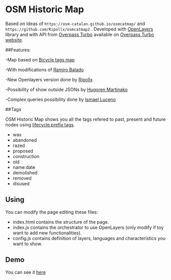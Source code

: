 # OSM Historic Map

Based on ideas of `https://osm-catalan.github.io/osmcatmap/` and `https://github.com/Ripollx/osmcatmap2` .
Developed with [OpenLayers](https://openlayers.org/) library  and with API from [Overpass Turbo](https://wiki.openstreetmap.org/wiki/Overpass_turbo) available on [Overpass Turbo website](https://overpass-turbo.eu/).

##Features:

-Map based on [Bicycle tags map](https://wiki.openstreetmap.org/wiki/Bicycle_tags_map)

-With modifications of [Ramiro Balado](https://github.com/Qjammer)

-New Openlayers version done by [Ripollx](https://github.com/Ripollx)

-Possibility of show outside JSONs by [Hugoren Martinako ](https://github.com/Crashillo)

-Complex queries possibility done by [Ismael Luceno](https://github.com/ismaell)

##Tags

OSM Historic Map shows you all the tags refered to past, present and future nodes using [lifecycle prefix tags](https://overpass-turbo.eu/). 

* was
* abandoned
* razed
* proposed
* construction
* old
* name:date
* demolished
* removed
* disused


## Using

You can modify the page editing these files:
* index.html contains the structure of the page.
* index.js contains the orchestrator to use OpenLayers (only modify if toy want to add new functionalities).
* config.js contains definition of layers, languages and characteristics you want to show.

## Demo

You can see it [here](https://yopaseopor.github.io/osmhistoricmap)
